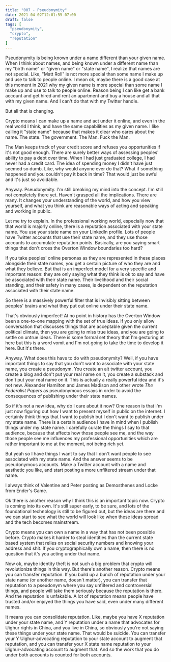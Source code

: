 ```yaml
---
title: "007 - Pseudonymity"
date: 2021-04-02T12:01:55-07:00
draft: false
tags: [
  "pseudonymity",
  "crypto",
  "reputation"
]
---
```


Pseudonymity is being known under a name different than your given name. When I think about names, and being known under a different name than my "birth name" or "given name" or "state name", I realize that names are not special. Like, "Matt Roll" is not more special than some name I make up and use to talk to people online. I mean ok, maybe there is a good case at this moment in 2021 why my given name is more special than some name I make up and use to talk to people online. Reason being I can like get a bank account and get hired and rent an apartment and buy a house and all that with my given name. And I can't do that with my Twitter handle.

But all that is changing.

Crypto means I can make up a name and act under it online, and even in the real world I think, and have the same capabilities as my given name. I like calling it "state name" because that makes it clear who cares about the name. The state. The government. The Man. Fuck the Man.

The Man keeps track of your credit score and refuses you opportunities if it's not good enough. There are surely better ways of assessing peoples' ability to pay a debt over time. When I had just graduated college, I had never had a credit card. The idea of spending money I didn't have just seemed so dumb. Like, why would anyone ever do that? What if something happened and you couldn't pay it back in time? That would just be awful and it's just so avoidable.

Anyway. Pseudonymity. I'm still breaking my mind into the concept. I'm still not completely there yet. Haven't grasped all the implications. There are many. It changes your understanding of the world, and how you view yourself, and what you think are reasonable ways of acting and speaking and working in public.

Let me try to explain. In the professional working world, especially now that that world is majorly online, there is a reputation associated with your state name. You use your state name on your LinkedIn profile. Lots of people have Twitter accounts that use their state name, and they use those accounts to accumulate reputation points. Basically, are you saying smart things that don't cross the Overton Window boundaries too hard?

If you take peoples' online personas as they are represented in these places alongside their state names, you get a certain picture of who they are and what they believe. But that is an imperfect model for a very specific and important reason: they are only saying what they think is ok to say and have be associated with their state name. Their livelihood and their social standing, and their safety in many cases, is dependent on the reputation associated with their state name.

So there is a massively powerful filter that is invisibly sitting between peoples' brains and what they put out online under their state name.

That's obviously imperfect! At no point in history has the Overton Window been a one-to-one mapping with the set of true ideas. If you only allow conversation that discusses things that are acceptable given the current political climate, then you are going to miss true ideas, and you are going to settle on untrue ideas. There is some formal set theory that I'm gesturing at here but this is a word vomit and I'm not going to take the time to develop it here. But it's there.

Anyway. What does this have to do with pseudonymity? Well, if you have important things to say that you don't want to associate with your state name, you create a pseudonym. You create an alt twitter account, you create a blog and don't put your real name on it, you create a substack and don't put your real name on it. This is actually a really powerful idea and it's not new. Alexander Hamilton and James Madison and other wrote _The Federalist Papers_ as pseudonymous essays in order to avoid the consequences of publishing under their state names.

So if it's not a new idea, why do I care about it now? One reason is that I'm just now figuring out how I want to present myself in public on the internet. I certainly think things that I want to publish but I don't want to publish under my state name. There is a certain audience I have in mind when I publish things under my state name. I carefully curate the things I say to that audience, because that affects how those people see me, and the way those people see me influences my professional opportunities which are rather important to me at the moment, not being rich yet.

But yeah so I have things I want to say that I don't want people to see associated with my state name. And the answer seems to be pseudonymous accounts. Make a Twitter account with a name and aesthetic you like, and start posting a more unfiltered stream under that name.

I always think of Valentine and Peter posting as Demosthenes and Locke from Ender's Game.

Ok there is another reason why I think this is an important topic now. Crypto is coming into its own. It's still super early, to be sure, and lots of the foundational technology is still to be figured out, but the ideas are there and we can start to see what the world will look like when these ideas spread and the tech becomes mainstream.

Crypto means you can own a name in a way that has not been possible before. Crypto makes it harder to steal identities than the current state based system that relies on social security numbers and knowing your address and shit. If you cryptographically own a name, then there is no question that it's you acting under that name.

Now ok, maybe identity theft is not such a big problem that crypto will revolutionize things in this way. But there's another reason. Crypto means you can transfer reputation. If you build up a bunch of reputation under your state name (or another name, doesn't matter), you can transfer that reputation to a pseudonym where you say unfiltered and controversial things, and people will take them seriously because the reputation is there. And the reputation is unfakable. A lot of reputation means people have trusted and/or enjoyed the things you have said, even under many different names.

It means you can consolidate reputation. Like, maybe you have X reputation under your state name, and Y reputation under a name that advocates for Uighur rights in China, and you live in China, so obviously you're not saying these things under your state name. That would be suicide. You can transfer your Y Uighur-advocating reputation to your state account to augment that reputation, and you can transfer your X state name reputation to your Uighur-advocating account to augment that. And so the work that you do under both accounts is counted for both accounts.
